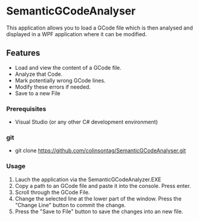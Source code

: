 # SemanticGCodeAnalyser

This application allows you to load a GCode file which is then analysed and displayed in a WPF application where it can be modified.

## Features

- Load and view the content of a GCode file.
- Analyze that Code.
- Mark potentially wrong GCode lines.
- Modify these errors if needed.
- Save to a new File


### Prerequisites

- Visual Studio (or any other C# development environment)

### git 
- git clone https://github.com/colinsontag/SemanticGCodeAnalyser.git

### Usage

1. Lauch the application via the SemanticGCodeAnalyzer.EXE
2. Copy a path to an GCode file and paste it into the console. Press enter.
3. Scroll through the GCode File.
4. Change the selected line at the lower part of the window. Press the "Change Line" button to commit the change.
5. Press the "Save to File" button to save the changes into an new file.


   
